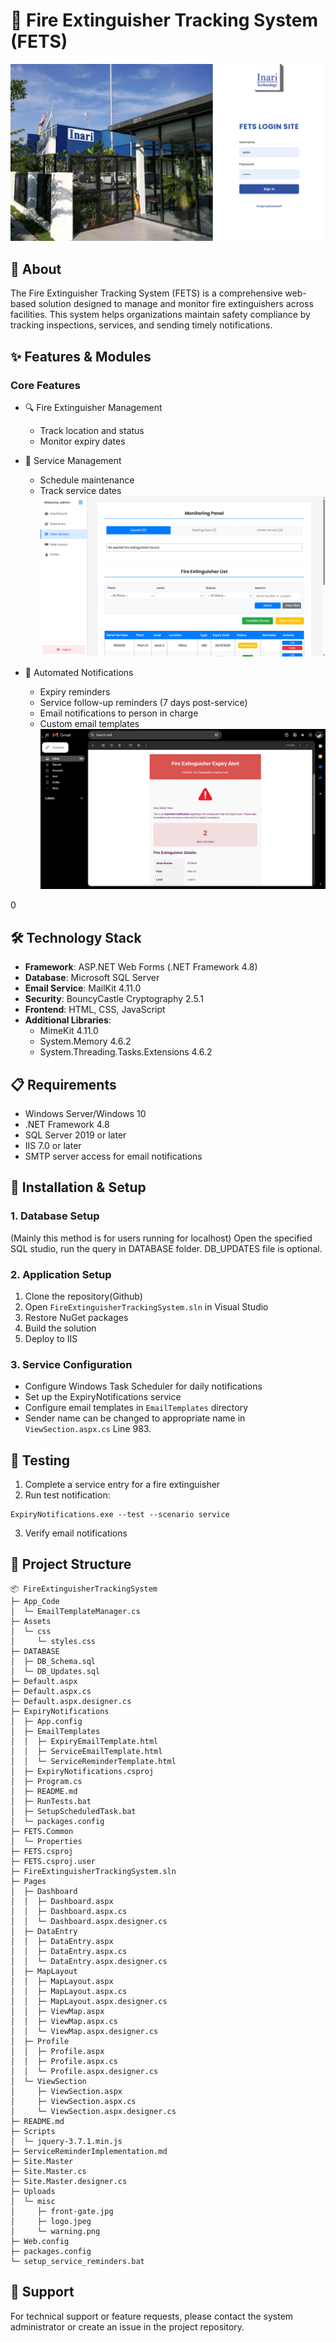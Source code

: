 # 🧯 Fire Extinguisher Tracking System (FETS)
![alt text](Uploads\misc\image.png)

## 📖 About
The Fire Extinguisher Tracking System (FETS) is a comprehensive web-based solution designed to manage and monitor fire extinguishers across facilities. This system helps organizations maintain safety compliance by tracking inspections, services, and sending timely notifications.

## ✨ Features & Modules

### Core Features
- 🔍 Fire Extinguisher Management
  - Track location and status
  - Monitor expiry dates
  

- 📅 Service Management
  - Schedule maintenance
  - Track service dates
![alt text](Uploads\misc\image-1.png)

- 📧 Automated Notifications
  - Expiry reminders
  - Service follow-up reminders (7 days post-service)
  - Email notifications to person in charge
  - Custom email templates
  ![alt text](Uploads\misc\image-2.png)

0
## 🛠️ Technology Stack
- **Framework**: ASP.NET Web Forms (.NET Framework 4.8)
- **Database**: Microsoft SQL Server
- **Email Service**: MailKit 4.11.0
- **Security**: BouncyCastle Cryptography 2.5.1
- **Frontend**: HTML, CSS, JavaScript
- **Additional Libraries**:
  - MimeKit 4.11.0
  - System.Memory 4.6.2
  - System.Threading.Tasks.Extensions 4.6.2

## 📋 Requirements
- Windows Server/Windows 10
- .NET Framework 4.8
- SQL Server 2019 or later
- IIS 7.0 or later
- SMTP server access for email notifications

## 🚀 Installation & Setup

### 1. Database Setup
(Mainly this method is for users running for localhost)
Open the specified SQL studio, run the query in DATABASE folder.
DB_UPDATES file is optional.


### 2. Application Setup
1. Clone the repository(Github)
2. Open `FireExtinguisherTrackingSystem.sln` in Visual Studio
3. Restore NuGet packages
4. Build the solution
5. Deploy to IIS

### 3. Service Configuration
- Configure Windows Task Scheduler for daily notifications
- Set up the ExpiryNotifications service
- Configure email templates in `EmailTemplates` directory
- Sender name can be changed to appropriate name in `ViewSection.aspx.cs` Line 983.

## 🧪 Testing
1. Complete a service entry for a fire extinguisher
2. Run test notification:
```batch
ExpiryNotifications.exe --test --scenario service
```
3. Verify email notifications

## 📁 Project Structure
```
📦 FireExtinguisherTrackingSystem
├─ App_Code
│  └─ EmailTemplateManager.cs
├─ Assets
│  └─ css
│     └─ styles.css
├─ DATABASE
│  ├─ DB_Schema.sql
│  └─ DB_Updates.sql
├─ Default.aspx
├─ Default.aspx.cs
├─ Default.aspx.designer.cs
├─ ExpiryNotifications
│  ├─ App.config
│  ├─ EmailTemplates
│  │  ├─ ExpiryEmailTemplate.html
│  │  ├─ ServiceEmailTemplate.html
│  │  └─ ServiceReminderTemplate.html
│  ├─ ExpiryNotifications.csproj
│  ├─ Program.cs
│  ├─ README.md
│  ├─ RunTests.bat
│  ├─ SetupScheduledTask.bat
│  └─ packages.config
├─ FETS.Common
│  └─ Properties
├─ FETS.csproj
├─ FETS.csproj.user
├─ FireExtinguisherTrackingSystem.sln
├─ Pages
│  ├─ Dashboard
│  │  ├─ Dashboard.aspx
│  │  ├─ Dashboard.aspx.cs
│  │  └─ Dashboard.aspx.designer.cs
│  ├─ DataEntry
│  │  ├─ DataEntry.aspx
│  │  ├─ DataEntry.aspx.cs
│  │  └─ DataEntry.aspx.designer.cs
│  ├─ MapLayout
│  │  ├─ MapLayout.aspx
│  │  ├─ MapLayout.aspx.cs
│  │  ├─ MapLayout.aspx.designer.cs
│  │  ├─ ViewMap.aspx
│  │  ├─ ViewMap.aspx.cs
│  │  └─ ViewMap.aspx.designer.cs
│  ├─ Profile
│  │  ├─ Profile.aspx
│  │  ├─ Profile.aspx.cs
│  │  └─ Profile.aspx.designer.cs
│  └─ ViewSection
│     ├─ ViewSection.aspx
│     ├─ ViewSection.aspx.cs
│     └─ ViewSection.aspx.designer.cs
├─ README.md
├─ Scripts
│  └─ jquery-3.7.1.min.js
├─ ServiceReminderImplementation.md
├─ Site.Master
├─ Site.Master.cs
├─ Site.Master.designer.cs
├─ Uploads
│  └─ misc
│     ├─ front-gate.jpg
│     ├─ logo.jpeg
│     └─ warning.png
├─ Web.config
├─ packages.config
└─ setup_service_reminders.bat
```


## 🤝 Support
For technical support or feature requests, please contact the system administrator or create an issue in the project repository.